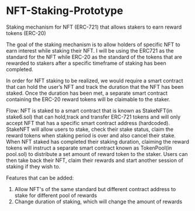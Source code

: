 # NFT-Staking-Prototype
Staking mechanism for NFT (ERC-721) that allows stakers to earn reward tokens (ERC-20)


The goal of the staking mechanism is to allow holders of specific NFT to earn interest while staking their NFT. I will be using the ERC721 as the standard for the NFT while ERC-20 as the standard of the tokens that are rewarded to stakers after a specific timeframe of staking has been completed.

In order for NFT staking to be realized, we would require a smart contract that can hold the user’s NFT and track the duration that the NFT has been staked. Once the duration has been met, a separate smart contract containing the ERC-20 reward tokens will be claimable to the staker.

Flow:
NFT is staked to a smart contract that is known as StakeNFT(in stake6.sol) that can hold,track and transfer ERC-721 tokens and will only accept NFT that has a specific smart contract address (hardcoded). StakeNFT will allow users to stake, check their stake status, claim the reward tokens when staking period is over and also cancel their stake. When NFT staked has completed their staking duration, claiming the reward tokens will instruct a separate smart contract known as TokenPool(in pool.sol) to distribute a set amount of reward token to the staker. Users can then take back their NFT, claim their rewards and start another session of staking if they wish to.

Features that can be added:
1) Allow NFT's of the same standard but different contract address to stake for different pool of rewards
2) Change duration of staking, which will change the amount of rewards
